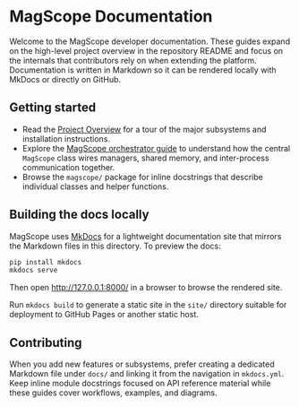 # MagScope Documentation

Welcome to the MagScope developer documentation. These guides expand on the
high-level project overview in the repository README and focus on the internals
that contributors rely on when extending the platform. Documentation is written
in Markdown so it can be rendered locally with MkDocs or directly on GitHub.

## Getting started

* Read the [Project Overview](../README.md#project-overview) for a tour of the
  major subsystems and installation instructions.
* Explore the [MagScope orchestrator guide](scope.md) to understand how the
  central `MagScope` class wires managers, shared memory, and inter-process
  communication together.
* Browse the `magscope/` package for inline docstrings that describe individual
  classes and helper functions.

## Building the docs locally

MagScope uses [MkDocs](https://www.mkdocs.org/) for a lightweight documentation
site that mirrors the Markdown files in this directory. To preview the docs:

```bash
pip install mkdocs
mkdocs serve
```

Then open http://127.0.0.1:8000/ in a browser to browse the rendered site.

Run `mkdocs build` to generate a static site in the `site/` directory suitable
for deployment to GitHub Pages or another static host.

## Contributing

When you add new features or subsystems, prefer creating a dedicated Markdown
file under `docs/` and linking it from the navigation in `mkdocs.yml`. Keep
inline module docstrings focused on API reference material while these guides
cover workflows, examples, and diagrams.
